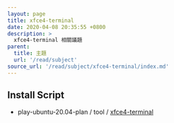 ```yaml
---
layout: page
title: xfce4-terminal
date: 2020-04-08 20:35:55 +0800
description: >
  xfce4-terminal 相關議題
parent:
  title: 主題
  url: '/read/subject'
source_url: '/read/subject/xfce4-terminal/index.md'
---
```



## Install Script

* play-ubuntu-20.04-plan / tool / [xfce4-terminal](https://github.com/samwhelp/play-ubuntu-20.04-plan/tree/master/tool/xfce4-terminal)
